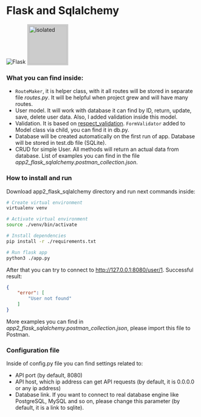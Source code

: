 # Flask and Sqlalchemy 

![Flask](https://img.shields.io/badge/flask-%23000.svg?logo=flask&logoColor=white&style=for-the-badge)
<img style="background-color:#ccc; padding: 4px" src="https://quintagroup.com/cms/python/images/sqlalchemy-logo.png/@@images/image.png" alt="isolated" width="100"/>


### What you can find inside:
- `RouteMaker`, it is helper class, with it all routes will be stored in separate file _routes.py_. It 
will be helpful when project grew and will have many routes.
- User model. It will work with database it can find by ID, return, update, save, delete user data. 
Also, I added validation inside this model.
- Validation. It is based on [respect_validation](https://github.com/gurkin33/respect_validation). 
`FormValidator` added to Model class via child, you can find it in db.py.
- Database will be created automatically on the first run of app. Database will be stored in test.db file
  (SQLite).
- CRUD for simple User. All methods will return an actual data from database. List of examples you can find in the file 
_app2_flask_sqlalchemy.postman_collection.json_.

### How to install and run

Download app2_flask_sqlalchemy directory and run next commands inside:

```bash
# Create virtual environment
virtualenv venv

# Activate virtual environment
source ./venv/bin/activate

# Install dependencies
pip install -r ./requirements.txt

# Run flask app
python3 ./app.py
```

After that you can try to connect to http://127.0.0.1:8080/user/1. Successful result:
```json
{
    "error": [
        "User not found"
    ]
}
```

More examples you can find in _app2_flask_sqlalchemy.postman_collection.json_, please import this file 
to Postman.

### Configuration file

Inside of config.py file you can find settings related to:

- API port (by default, 8080)
- API host, which ip address can get API requests (by default, it is 0.0.0.0 or any ip address) 
- Database link. If you want to connect to real database engine like PostgreSQL, MySQL and so on, 
please change this parameter (by default, it is a link to sqlite).